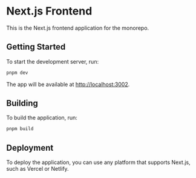 # Next.js Frontend

This is the Next.js frontend application for the monorepo.

## Getting Started

To start the development server, run:

```bash
pnpm dev
```

The app will be available at [http://localhost:3002](http://localhost:3002).

## Building

To build the application, run:

```bash
pnpm build
```

## Deployment

To deploy the application, you can use any platform that supports Next.js, such as Vercel or Netlify.